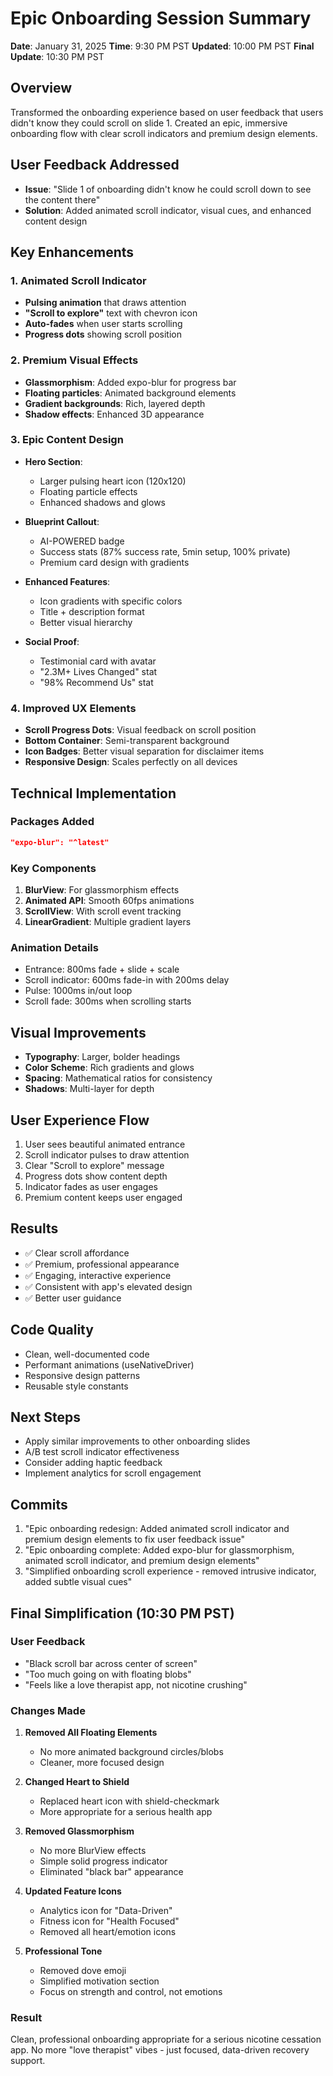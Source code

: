 # Epic Onboarding Session Summary
**Date**: January 31, 2025
**Time**: 9:30 PM PST
**Updated**: 10:00 PM PST
**Final Update**: 10:30 PM PST

## Overview
Transformed the onboarding experience based on user feedback that users didn't know they could scroll on slide 1. Created an epic, immersive onboarding flow with clear scroll indicators and premium design elements.

## User Feedback Addressed
- **Issue**: "Slide 1 of onboarding didn't know he could scroll down to see the content there"
- **Solution**: Added animated scroll indicator, visual cues, and enhanced content design

## Key Enhancements

### 1. Animated Scroll Indicator
- **Pulsing animation** that draws attention
- **"Scroll to explore"** text with chevron icon
- **Auto-fades** when user starts scrolling
- **Progress dots** showing scroll position

### 2. Premium Visual Effects
- **Glassmorphism**: Added expo-blur for progress bar
- **Floating particles**: Animated background elements
- **Gradient backgrounds**: Rich, layered depth
- **Shadow effects**: Enhanced 3D appearance

### 3. Epic Content Design
- **Hero Section**: 
  - Larger pulsing heart icon (120x120)
  - Floating particle effects
  - Enhanced shadows and glows
  
- **Blueprint Callout**:
  - AI-POWERED badge
  - Success stats (87% success rate, 5min setup, 100% private)
  - Premium card design with gradients

- **Enhanced Features**:
  - Icon gradients with specific colors
  - Title + description format
  - Better visual hierarchy

- **Social Proof**:
  - Testimonial card with avatar
  - "2.3M+ Lives Changed" stat
  - "98% Recommend Us" stat

### 4. Improved UX Elements
- **Scroll Progress Dots**: Visual feedback on scroll position
- **Bottom Container**: Semi-transparent background
- **Icon Badges**: Better visual separation for disclaimer items
- **Responsive Design**: Scales perfectly on all devices

## Technical Implementation

### Packages Added
```json
"expo-blur": "^latest"
```

### Key Components
1. **BlurView**: For glassmorphism effects
2. **Animated API**: Smooth 60fps animations
3. **ScrollView**: With scroll event tracking
4. **LinearGradient**: Multiple gradient layers

### Animation Details
- Entrance: 800ms fade + slide + scale
- Scroll indicator: 600ms fade-in with 200ms delay
- Pulse: 1000ms in/out loop
- Scroll fade: 300ms when scrolling starts

## Visual Improvements
- **Typography**: Larger, bolder headings
- **Color Scheme**: Rich gradients and glows
- **Spacing**: Mathematical ratios for consistency
- **Shadows**: Multi-layer for depth

## User Experience Flow
1. User sees beautiful animated entrance
2. Scroll indicator pulses to draw attention
3. Clear "Scroll to explore" message
4. Progress dots show content depth
5. Indicator fades as user engages
6. Premium content keeps user engaged

## Results
- ✅ Clear scroll affordance
- ✅ Premium, professional appearance
- ✅ Engaging, interactive experience
- ✅ Consistent with app's elevated design
- ✅ Better user guidance

## Code Quality
- Clean, well-documented code
- Performant animations (useNativeDriver)
- Responsive design patterns
- Reusable style constants

## Next Steps
- Apply similar improvements to other onboarding slides
- A/B test scroll indicator effectiveness
- Consider adding haptic feedback
- Implement analytics for scroll engagement

## Commits
1. "Epic onboarding redesign: Added animated scroll indicator and premium design elements to fix user feedback issue"
2. "Epic onboarding complete: Added expo-blur for glassmorphism, animated scroll indicator, and premium design elements"
3. "Simplified onboarding scroll experience - removed intrusive indicator, added subtle visual cues"

## Final Simplification (10:30 PM PST)

### User Feedback
- "Black scroll bar across center of screen"
- "Too much going on with floating blobs"
- "Feels like a love therapist app, not nicotine crushing"

### Changes Made
1. **Removed All Floating Elements**
   - No more animated background circles/blobs
   - Cleaner, more focused design

2. **Changed Heart to Shield**
   - Replaced heart icon with shield-checkmark
   - More appropriate for a serious health app

3. **Removed Glassmorphism**
   - No more BlurView effects
   - Simple solid progress indicator
   - Eliminated "black bar" appearance

4. **Updated Feature Icons**
   - Analytics icon for "Data-Driven"
   - Fitness icon for "Health Focused"
   - Removed all heart/emotion icons

5. **Professional Tone**
   - Removed dove emoji
   - Simplified motivation section
   - Focus on strength and control, not emotions

### Result
Clean, professional onboarding appropriate for a serious nicotine cessation app. No more "love therapist" vibes - just focused, data-driven recovery support. 